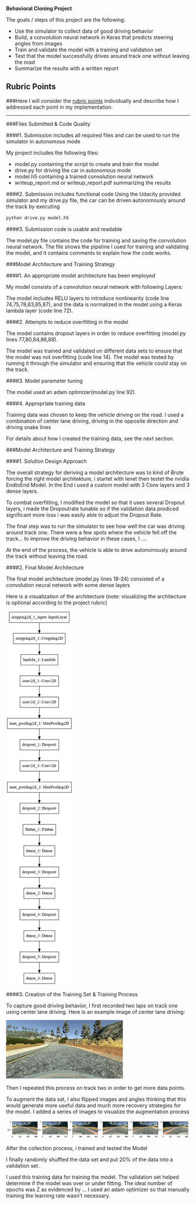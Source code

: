 **Behavioral Cloning Project**

The goals / steps of this project are the following:
* Use the simulator to collect data of good driving behavior
* Build, a convolution neural network in Keras that predicts steering angles from images
* Train and validate the model with a training and validation set
* Test that the model successfully drives around track one without leaving the road
* Summarize the results with a written report


[//]: # (Image References)

[image1]: ./examples/model.png "Model Visualization"
[image2]: ./examples/xmpl.png "Example From Dataset"
[image3]: ./examples/augmentation.png "Augmentet Image"


## Rubric Points
###Here I will consider the [rubric points](https://review.udacity.com/#!/rubrics/432/view) individually and describe how I addressed each point in my implementation.  

---
###Files Submitted & Code Quality

####1. Submission includes all required files and can be used to run the simulator in autonomous mode

My project includes the following files:
* model.py containing the script to create and train the model
* drive.py for driving the car in autonomous mode
* model.h5 containing a trained convolution neural network
* writeup_report.md or writeup_report.pdf summarizing the results

####2. Submission includes functional code
Using the Udacity provided simulator and my drive.py file, the car can be driven autonomously around the track by executing
```sh
python drive.py model.h5
```

####3. Submission code is usable and readable

The model.py file contains the code for training and saving the convolution neural network. The file shows the pipeline I used for training and validating the model, and it contains comments to explain how the code works.

###Model Architecture and Training Strategy

####1. An appropriate model architecture has been employed

My model consists of a convolution neural network with following Layers:


The model includes RELU layers to introduce nonlinearity (code line 74,75,78,83,85,87), and the data is normalized in the model using a Keras lambda layer (code line 72).

####2. Attempts to reduce overfitting in the model

The model contains dropout layers in order to reduce overfitting (model.py lines 77,80,84,86,88).

The model was trained and validated on different data sets to ensure that the model was not overfitting (code line 14). The model was tested by running it through the simulator and ensuring that the vehicle could stay on the track.

####3. Model parameter tuning

The model used an adam optimizer(model.py line 92).

####4. Appropriate training data

Training data was chosen to keep the vehicle driving on the road. I used a combination of center lane driving, driving in the opposite direction and driving snake lines

For details about how I created the training data, see the next section.

###Model Architecture and Training Strategy

####1. Solution Design Approach

The overall strategy for deriving a model architecture was to kind of Brute forcing the right model architekture, i startet with lenet then testet the nvidia EndtoEnd Model. In the End i used a custom model with 3 Conv layers and 3 dense layers.

To combat overfitting, I modified the model so that it uses several Dropout layers, i made the Dropoutrate tunable so if the validation data prodiced significant more loss i was easily able to adjust the Dropout Rate.

The final step was to run the simulator to see how well the car was driving around track one. There were a few spots where the vehicle fell off the track... to improve the driving behavior in these cases, I ....

At the end of the process, the vehicle is able to drive autonomously around the track without leaving the road.

####2. Final Model Architecture

The final model architecture (model.py lines 18-24) consisted of a convolution neural network with some dense layers

Here is a visualization of the architecture (note: visualizing the architecture is optional according to the project rubric)

![alt text][image1]

####3. Creation of the Training Set & Training Process

To capture good driving behavior, I first recorded two laps on track one using center lane driving. Here is an example image of center lane driving:

![alt text][image2]

Then I repeated this process on track two in order to get more data points.

To augment the data sat, I also flipped images and angles thinking that this would generate more useful data and much more recovery strategies for the model.
I added a series of images to visualize the augmentation process

![alt text][image3]




After the collection process, i trained and tested the Model


I finally randomly shuffled the data set and put 20% of the data into a validation set.

I used this training data for training the model. The validation set helped determine if the model was over or under fitting. The ideal number of epochs was Z as evidenced by ... I used an adam optimizer so that manually training the learning rate wasn't necessary.
